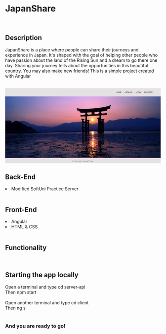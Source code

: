 <h1>JapanShare</h1>
<br>

<h2>Description</h2>
<p>JapanShare is a place where people can share their journeys and experience in Japan. 
It's shaped with the goal of helping other people who have passion about the land of the Rising Sun and a dream to go there one day. 
Sharing your journey tells about the opportunities in this beautiful country. You may also make new friends! 
This is a simple project created with Angular </p>

<br>
<img src="https://github.com/Vondex/JapanShare/blob/main/imgs/home-page.png" alt="home-page">
<h2>Back-End</h2>

<li>Modified SoftUni Practice Server</li>

<br>

<h2>Front-End</h2>

<li>Angular</li>
<li>HTML & CSS</li>

<br>

<h2>Functionality</h2>

<br>

<h2>Starting the app locally</h2>
Open a terminal and type cd server-api <br>
Then npm start<br>
<br>
Open another terminal and type cd client <br>
Then ng s <br>
<br>
<h3>And you are ready to go!</h3>

